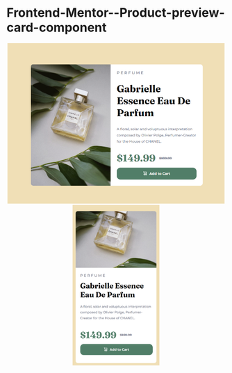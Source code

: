 # Frontend-Mentor--Product-preview-card-component

<p align="center">
  <img src="./images/proyect.png" alt="Size Limit CLI" width="500">
    <img src="./images/proyect2.png" alt="Size Limit CLI" width="200">

</p>

<p align="center">
</p>
